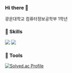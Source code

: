 ### Hi there 👋
광운대학교 컴퓨터정보공학부 1학년

### :memo: Skills
<img src="https://img.shields.io/badge/C-A8B9CC?style=flat&logo=c&logoColor=white"/> <img src="https://img.shields.io/badge/Python-3776AB?style=flat&logo=python&logoColor=white"/>

### :hammer: Tools


[![Solved.ac Profile](http://mazassumnida.wtf/api/v2/generate_badge?boj=aalll1234)](https://solved.ac/aalll1234/)
